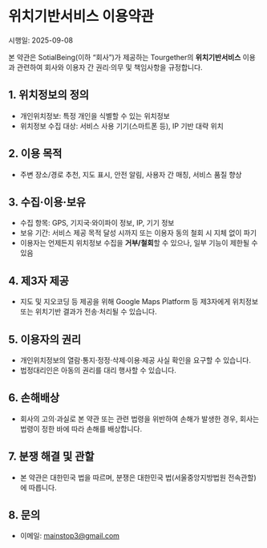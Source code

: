 # 위치기반서비스 이용약관
시행일: 2025-09-08

본 약관은 SotialBeing(이하 “회사”)가 제공하는 Tourgether의 **위치기반서비스** 이용과 관련하여 회사와 이용자 간 권리·의무 및 책임사항을 규정합니다.

## 1. 위치정보의 정의
- 개인위치정보: 특정 개인을 식별할 수 있는 위치정보
- 위치정보 수집 대상: 서비스 사용 기기(스마트폰 등), IP 기반 대략 위치

## 2. 이용 목적
- 주변 장소/경로 추천, 지도 표시, 안전 알림, 사용자 간 매칭, 서비스 품질 향상

## 3. 수집·이용·보유
- 수집 항목: GPS, 기지국·와이파이 정보, IP, 기기 정보
- 보유 기간: 서비스 제공 목적 달성 시까지 또는 이용자 동의 철회 시 지체 없이 파기
- 이용자는 언제든지 위치정보 수집을 **거부/철회**할 수 있으나, 일부 기능이 제한될 수 있음

## 4. 제3자 제공
- 지도 및 지오코딩 등 제공을 위해 Google Maps Platform 등 제3자에게 위치정보 또는 위치기반 결과가 전송·처리될 수 있습니다.

## 5. 이용자의 권리
- 개인위치정보의 열람·통지·정정·삭제·이용·제공 사실 확인을 요구할 수 있습니다.
- 법정대리인은 아동의 권리를 대리 행사할 수 있습니다.

## 6. 손해배상
- 회사의 고의·과실로 본 약관 또는 관련 법령을 위반하여 손해가 발생한 경우, 회사는 법령이 정한 바에 따라 손해를 배상합니다.

## 7. 분쟁 해결 및 관할
- 본 약관은 대한민국 법을 따르며, 분쟁은 대한민국 법(서울중앙지방법원 전속관할)에 따릅니다.

## 8. 문의
- 이메일: mainstop3@gmail.com
